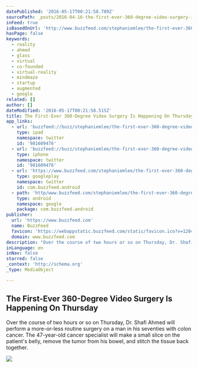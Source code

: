 ```yaml
---
datePublished: '2016-05-17T00:21:58.789Z'
sourcePath: _posts/2016-04-16-the-first-ever-360-degree-video-surgery-is-happening-on-thur.md
inFeed: true
isBasedOnUrl: 'http://www.buzzfeed.com/stephaniemlee/the-first-ever-360-degree-video-surgery-is-happening-on-thur#.rr1LK2rYZ'
hasPage: false
keywords:
  - reality
  - ahmed
  - glass
  - virtual
  - co-founded
  - virtual-reality
  - mindmaze
  - startup
  - augmented
  - google
related: []
author: []
dateModified: '2016-05-17T00:21:58.515Z'
title: The First-Ever 360-Degree Video Surgery Is Happening On Thursday
app_links:
  - url: 'buzzfeed://buzz/stephaniemlee/the-first-ever-360-degree-video-surgery-is-happening-on-thur'
    type: ipad
    namespace: twitter
    id: '981609476'
  - url: 'buzzfeed://buzz/stephaniemlee/the-first-ever-360-degree-video-surgery-is-happening-on-thur'
    type: iphone
    namespace: twitter
    id: '981609476'
  - url: 'https://www.buzzfeed.com/stephaniemlee/the-first-ever-360-degree-video-surgery-is-happening-on-thur'
    type: googleplay
    namespace: twitter
    id: com.buzzfeed.android
  - path: 'http/www.buzzfeed.com/stephaniemlee/the-first-ever-360-degree-video-surgery-is-happening-on-thur?utm_source=google&utm_medium=appindex&utm_campaign=appindex'
    type: android
    namespace: google
    package: com.buzzfeed.android
publisher:
  url: 'https://www.buzzfeed.com'
  name: BuzzFeed
  favicon: 'https://webappstatic.buzzfeed.com/static/favicon.ico?v=128414953298.89'
  domain: www.buzzfeed.com
description: "Over the course of two hours or so on Thursday, Dr. Shafi Ahmed will perform a more-or-less routine surgery on a man in his seventies with colon cancer. The 47-year-old cancer specialist will make a small slice on the patient's belly, remove the tumor from his bowel, and stitch the tissue back together."
inLanguage: en
inNav: false
starred: false
_context: 'http://schema.org'
_type: MediaObject

---
```

<article style=""><h1>The First-Ever 360-Degree Video Surgery Is Happening On Thursday</h1><p>Over the course of two hours or so on Thursday, Dr. Shafi Ahmed will perform a more-or-less routine surgery on a man in his seventies with colon cancer. The 47-year-old cancer specialist will make a small slice on the patient's belly, remove the tumor from his bowel, and stitch the tissue back together.</p><img src="https://img.buzzfeed.com/buzzfeed-static/static/2016-04/13/17/campaign_images/webdr02/the-first-ever-360-degree-video-surgery-is-happen-2-23051-1460581878-3_dblbig.jpg" /></article>